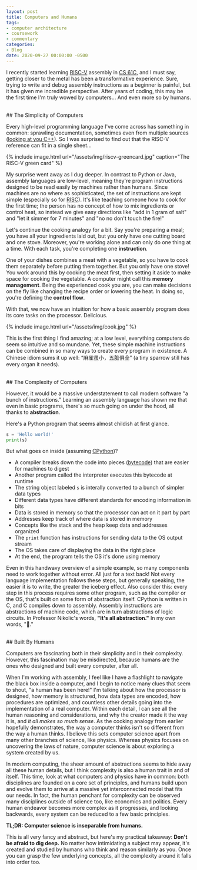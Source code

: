 ```yaml
---
layout: post
title: Computers and Humans
tags:
- computer architecture
- coursework
- commentary
categories:
- Blog
date: 2020-09-27 00:00:00 -0500
---
```


I recently started learning [RISC-V](https://en.wikipedia.org/wiki/RISC-V) assembly in [CS 61C](https://www2.eecs.berkeley.edu/Courses/CS61C/), and I must say, getting closer to the metal has been a transformative experience. Sure, trying to write and debug assembly instructions as a beginner is painful, but it has given me incredible perspective. After years of coding, this may be the first time I'm truly wowed by computers... And even more so by humans.


<br>
## The Simplicity of Computers

Every high-level programming language I've come across has something in common: sprawling documentation, sometimes even from multiple sources ([looking at you C++](https://www.google.com/search?q=c%2B%2B+documentation)). So I was surprised to find out that the RISC-V reference can fit in a single sheet...

{% include image.html url="/assets/img/riscv-greencard.jpg" caption="The RISC-V green card" %}

My surprise went away as I dug deeper. In contrast to Python or Java, assembly languages are low-level, meaning they're program instructions designed to be read easily by machines rather than humans. Since machines are no where as sophisticated, the set of instructions are kept simple (especially so for [RISC](https://en.wikipedia.org/wiki/Reduced_instruction_set_computer)). It's like teaching someone how to cook for the first time; the person has no concept of how to mix ingredients or control heat, so instead we give easy directions like "add in 1 gram of salt" and "let it simmer for 7 minutes" and "no no don't touch the fire!"

Let's continue the cooking analogy for a bit. Say you're preparing a meal; you have all your ingredients laid out, but you only have one cutting board and one stove. Moreover, you're working alone and can only do one thing at a time. With each task, you're completing one **instruction**.

One of your dishes combines a meat with a vegetable, so you have to cook them separately before putting them together. But you only have one stove! You work around this by cooking the meat first, then setting it aside to make space for cooking the vegetable. A computer might call this **memory management**. Being the experienced cook you are, you can make decisions on the fly like changing the recipe order or lowering the heat. In doing so, you're defining the **control flow**. 

With that, we now have an intuition for how a basic assembly program does its core tasks on the processor. Delicious.

{% include image.html url="/assets/img/cook.jpg" %}

This is the first thing I find amazing; at a low level, everything computers do seem so intuitive and so mundane. Yet, these simple machine instructions can be combined in so many ways to create every program in existence. A Chinese idiom sums it up well: “麻雀虽小，五脏俱全” (a tiny sparrow still has every organ it needs).


<br>
## The Complexity of Computers

However, it would be a massive understatement to call modern software "a bunch of instructions." Learning an assembly language has shown me that even in basic programs, there's so much going on under the hood, all thanks to **abstraction**. 

Here's a Python program that seems almost childish at first glance. 

```python
s = 'Hello world!'
print(s)
```

But what goes on inside (assuming [CPython](https://en.wikipedia.org/wiki/CPython))?
- A compiler breaks down the code into pieces ([bytecode](https://en.wikipedia.org/wiki/Intermediate_representation)) that are easier for machines to digest
- Another program called the interpreter executes this bytecode at runtime
- The string object labeled `s` is interally converted to a bunch of simpler data types
- Different data types have different standards for encoding information in bits
- Data is stored in memory so that the processor can act on it part by part
- Addresses keep track of where data is stored in memory
- Concepts like the stack and the heap keep data and addresses organized
- The `print` function has instructions for sending data to the OS output stream
- The OS takes care of displaying the data in the right place
- At the end, the program tells the OS it's done using memory

Even in this handwavy overview of a simple example, so many components need to work together without error. All just for a text back! Not every language implementation follows these steps, but generally speaking, the easier it is to write, the greater the iceberg effect. Also consider this: every step in this process requires some other program, such as the compiler or the OS, that's built on some form of abstraction itself. CPython is written in C, and C compiles down to assembly. Assembly instructions are abstractions of machine code, which are in turn abstractions of logic circuits. In Professor Nikolic's words, **"It's all abstraction."** In my own words, "🤯."


<br>
## Built By Humans

Computers are fascinating both in their simplicity and in their complexity. However, this fascination may be misdirected, because humans are the ones who designed and built every computer, after all.

When I'm working with assembly, I feel like I have a flashlight to navigate the black box inside a computer, and I begin to notice many clues that seem to shout, "a human has been here!" I'm talking about how the processor is designed, how memory is structured, how data types are encoded, how procedures are optimized, and countless other details going into the implementation of a real computer. Within each detail, I can see all the human reasoning and considerations, and why the creator made it the way it is, and *it all makes so much sense*. As the cooking analogy from earlier hopefully demonstrates, the way a computer thinks isn't so different from the way a human thinks. I believe this sets computer science apart from many other branches of science, like physics. Whereas physics focuses on uncovering the laws of nature, computer science is about exploring a system created by us. 

In modern computing, the sheer amount of abstractions seems to hide away all these human details, but I think complexity is also a human trait in and of itself. This time, look at what computers and physics have in common: both disciplines are founded on a core set of principles, and humans build upon and evolve them to arrive at a massive yet interconnected model that fits our needs. In fact, the human penchant for complexity can be observed many disciplines outside of science too, like economics and politics. Every human endeavor becomes more complex as it progresses, and looking backwards, every system can be reduced to a few basic principles.

**TL;DR: Computer science is inseparable from humans.**

This is all very fancy and abstract, but here's my practical takeaway: **Don't be afraid to dig deep.** No matter how intimidating a subject may appear, it's created and studied by humans who think and reason similarly as you. Once you can grasp the few underlying concepts, all the complexity around it falls into order too.
